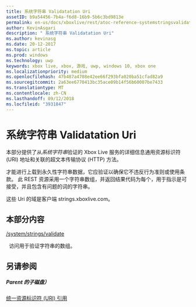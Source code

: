 ```yaml
---
title: 系统字符串 Validatation Uri
assetID: b9a54456-7b4a-f6d8-16b9-5b6c3bd9813e
permalink: en-us/docs/xboxlive/rest/atoc-reference-systemstringsvalidate.html
author: KevinAsgari
description: " 系统字符串 Validatation Uri"
ms.author: kevinasg
ms.date: 20-12-2017
ms.topic: article
ms.prod: windows
ms.technology: uwp
keywords: xbox live, xbox, 游戏, uwp, windows 10, xbox one
ms.localizationpriority: medium
ms.openlocfilehash: 47b487a4708e42ee66f293bfa020ba51cfad82a9
ms.sourcegitcommit: 2a63ee6770413bc35ace09b14f56b60007be7433
ms.translationtype: MT
ms.contentlocale: zh-CN
ms.lasthandoff: 09/12/2018
ms.locfileid: "3931847"
---
```

# <a name="system-strings-validatation-uris"></a>系统字符串 Validatation Uri
 
本部分提供了从*系统字符串*验证的 Xbox Live 服务的详细信息通用资源标识符 (URI) 地址和关联的超文本传输协议 (HTTP) 方法。
 
才能进行上载到永久性字符串数据，它应验证以确保它不违反行为准则或使用条款。 此 REST 资源采用一个字符串数组，并返回结果代码为每个，用于指示是可接受，并且包含有问题的词的字符串。
 
这些 Uri 的域是客户端 strings.xboxlive.com。
 
<a id="ID4EQB"></a>

 
## <a name="in-this-section"></a>本部分内容

[/system/strings/validate](uri-systemstringsvalidate.md)

&nbsp;&nbsp;访问用于验证字符串的数组。
 
<a id="ID4EWB"></a>

 
## <a name="see-also"></a>另请参阅
 
<a id="ID4EYB"></a>

 
##### <a name="parent"></a>Parent 的子磁盘） 

[统一资源标识符 (URI) 引用](../atoc-xboxlivews-reference-uris.md)

   